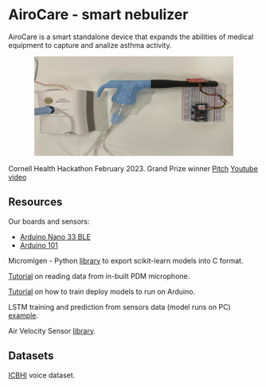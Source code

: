 # AiroCare - smart nebulizer
AiroCare is a smart standalone device that expands the abilities of medical equipment to capture and analize asthma activity.

<p align="center">
  <img src="./nebulizer.jpeg"/ width='400' height='200'>
</p>

Cornell Health Hackathon February 2023. Grand Prize winner
[Pitch](https://www.youtube.com/watch?v=eKUt7VFKirw) 
[Youtube video](https://www.youtube.com/watch?v=ASEi8pnSnYM)



## Resources

Our boards and sensors: 
* [Arduino Nano 33 BLE](https://docs.arduino.cc/hardware/nano-33-ble)
* [Arduino 101](https://docs.arduino.cc/retired/boards/arduino-101-619)


Micromlgen  - Python [library](https://eloquentarduino.com/libraries/micromlgen/) to export scikit-learn models into C format.


[Tutorial](https://docs.arduino.cc/tutorials/nano-33-ble-sense/microphone-sensor) on reading data from in-built PDM microphone.

[Tutorial](https://docs.arduino.cc/tutorials/nano-33-ble-sense/get-started-with-machine-learning) on how to train deploy models to run on Arduino.

LSTM training and prediction from sensors data (model runs on PC) [example](https://github.com/256ericpan/LSTM_IoT).

Air Velocity Sensor [library](https://github.com/sparkfun/SparkFun_FS3000_Arduino_Library). 

## Datasets

[ICBHI](https://bhichallenge.med.auth.gr/ICBHI_2017_Challenge) voice dataset.

